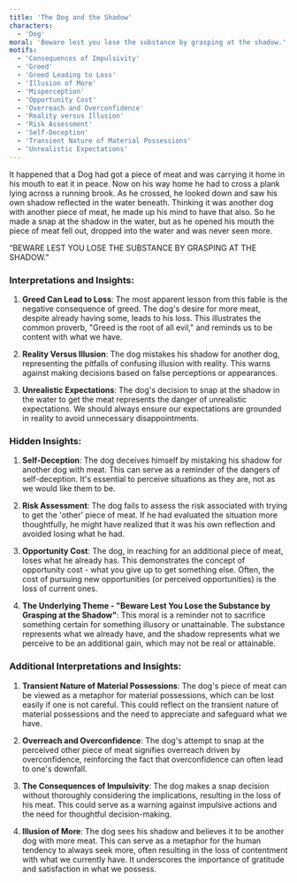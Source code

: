 ```yaml
---
title: 'The Dog and the Shadow'
characters:
  - 'Dog'
moral: 'Beware lest you lose the substance by grasping at the shadow.'
motifs:
  - 'Consequences of Impulsivity'
  - 'Greed'
  - 'Greed Leading to Loss'
  - 'Illusion of More'
  - 'Misperception'
  - 'Opportunity Cost'
  - 'Overreach and Overconfidence'
  - 'Reality versus Illusion'
  - 'Risk Assessment'
  - 'Self-Deception'
  - 'Transient Nature of Material Possessions'
  - 'Unrealistic Expectations'
---
```


It happened that a Dog had got a piece of meat and was carrying it home in his mouth to eat it in peace. Now on his way home he had to cross a plank lying across a running brook. As he crossed, he looked down and saw his own shadow reflected in the water beneath. Thinking it was another dog with another piece of meat, he made up his mind to have that also. So he made a snap at the shadow in the water, but as he opened his mouth the piece of meat fell out, dropped into the water and was never seen more.

“BEWARE LEST YOU LOSE THE SUBSTANCE BY GRASPING AT THE SHADOW.”

### Interpretations and Insights:

1. **Greed Can Lead to Loss**: The most apparent lesson from this fable is the negative consequence of greed. The dog's desire for more meat, despite already having some, leads to his loss. This illustrates the common proverb, "Greed is the root of all evil," and reminds us to be content with what we have.

2. **Reality Versus Illusion**: The dog mistakes his shadow for another dog, representing the pitfalls of confusing illusion with reality. This warns against making decisions based on false perceptions or appearances.

3. **Unrealistic Expectations**: The dog's decision to snap at the shadow in the water to get the meat represents the danger of unrealistic expectations. We should always ensure our expectations are grounded in reality to avoid unnecessary disappointments.

### Hidden Insights:

1. **Self-Deception**: The dog deceives himself by mistaking his shadow for another dog with meat. This can serve as a reminder of the dangers of self-deception. It's essential to perceive situations as they are, not as we would like them to be.

2. **Risk Assessment**: The dog fails to assess the risk associated with trying to get the 'other' piece of meat. If he had evaluated the situation more thoughtfully, he might have realized that it was his own reflection and avoided losing what he had.

3. **Opportunity Cost**: The dog, in reaching for an additional piece of meat, loses what he already has. This demonstrates the concept of opportunity cost - what you give up to get something else. Often, the cost of pursuing new opportunities (or perceived opportunities) is the loss of current ones.

4. **The Underlying Theme - "Beware Lest You Lose the Substance by Grasping at the Shadow"**: This moral is a reminder not to sacrifice something certain for something illusory or unattainable. The substance represents what we already have, and the shadow represents what we perceive to be an additional gain, which may not be real or attainable.

### Additional Interpretations and Insights:

1. **Transient Nature of Material Possessions**: The dog's piece of meat can be viewed as a metaphor for material possessions, which can be lost easily if one is not careful. This could reflect on the transient nature of material possessions and the need to appreciate and safeguard what we have.

2. **Overreach and Overconfidence**: The dog's attempt to snap at the perceived other piece of meat signifies overreach driven by overconfidence, reinforcing the fact that overconfidence can often lead to one's downfall.

3. **The Consequences of Impulsivity**: The dog makes a snap decision without thoroughly considering the implications, resulting in the loss of his meat. This could serve as a warning against impulsive actions and the need for thoughtful decision-making.

4. **Illusion of More**: The dog sees his shadow and believes it to be another dog with more meat. This can serve as a metaphor for the human tendency to always seek more, often resulting in the loss of contentment with what we currently have. It underscores the importance of gratitude and satisfaction in what we possess.
